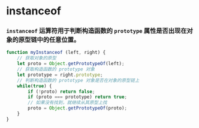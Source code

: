 # instanceof

### `instanceof` 运算符用于判断构造函数的 `prototype` 属性是否出现在对象的原型链中的任意位置。

```JavaScript
function myInstanceof (left, right) {
    // 获取对象的原型
    let proto = Object.getPrototypeOf(left);
    // 获取构造函数的 prototype 对象
    let prototype = right.prototype;
    // 判断构造函数的 prototype 对象是否在对象的原型链上
    while(true) {
        if (!proto) return false;
        if (proto === prototype) return true;
        // 如果没有找到，就继续从其原型上找
        proto = Object.getPrototypeOf(proto);
    }
}
```
